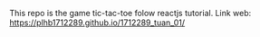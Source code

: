 This repo is the game tic-tac-toe folow reactjs tutorial.
Link web: https://plhb1712289.github.io/1712289_tuan_01/
